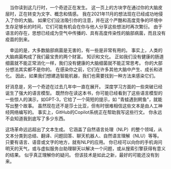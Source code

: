   &ensp;&ensp;当你读到这几行时，一个奇迹正在发生。 这一页上的方块字在通过你的大脑皮层时，正在转变为文字、概念和情感。 我在2021年11月的想法现在已经成功地侵入了你的大脑。 如果它们设法吸引你的注意，并在这个严酷和高度竞争的环境中生存足够长的时间，它们可能有机会在你与他人分享这些想法时再次繁衍。 由于语言的存在，思想已经成为空气中传播的、具有高度传染性的脑部病菌，而且没有疫苗的到来。
  

  &ensp;&ensp;幸运的是，大多数脑部病菌是无害的，有一些是非常有用的。 事实上，人类的大脑病菌构成了我们最宝贵的两个财富。 知识和文化。 正如我们没有健康的肠道细菌就不能正常消化一样，我们没有健康的大脑细菌就不能正常思考。 你的大部分想法其实都不是你的。 在感染你之前，它们在许多其他大脑中产生、成长和进化。 因此，如果我们想建造智能机器，我们也需要找到一种方法来感染它们。

  好消息是，另一个奇迹在过去几年中一直在展开。 深度学习方面的一些突破已经诞生了强大的语言模型。 既然你在读这本书，你可能已经看到了这些语言模型的一些惊人的演示，如GPT-3，它给了一个简短的提示，如 "青蛙遇到鳄鱼"，就能写出整个故事。 虽然现在还不是莎士比亚，但有时很难相信这些文本是由人工神经网络编写的。 事实上，GitHub的Copilot系统正在帮助我写这些行文。 你永远不会知道我到底写了多少东西。

  这场革命远远超出了文本生成。 它涵盖了自然语言处理（NLP）的整个领域，从文本分类到总结、翻译、问题回答、聊天机器人、自然语言理解（NLU）等等。 只要有语言、语音或文字的地方，就有NLP的应用。 你已经可以向你的手机询问明天的天气，或与虚拟服务台助理聊天以解决一个问题，或从搜索引擎获得有意义的结果。
似乎真正理解你的疑问。 但该技术是如此之新，最好的可能还没有到来。
